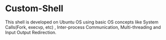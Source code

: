 # Custom-Shell
This shell is developed on Ubuntu OS using basic OS concepts like System Calls(Fork, execvp, etc) , Inter-process Communication, Multi-threading and Input Output Redirection.
